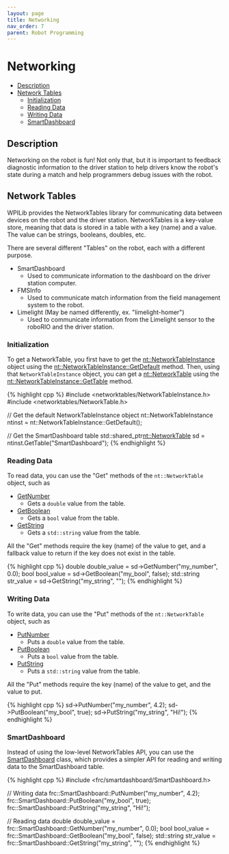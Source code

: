 ```yaml
---
layout: page
title: Networking
nav_order: 7
parent: Robot Programming
---
```


# Networking

* [Description](#description)
* [Network Tables](#network-tables)
  - [Initialization](#initialization)
  - [Reading Data](#reading-data)
  - [Writing Data](#writing-data)
  - [SmartDashboard](#smartdashboard)

## Description
Networking on the robot is fun! Not only that, but it is important to feedback diagnostic information to the driver station to help drivers know the robot's state during a match and help programmers debug issues with the robot.

## Network Tables
WPILib provides the NetworkTables library for communicating data between devices on the robot and the driver station. NetworkTables is a key-value store, meaning that data is stored in a table with a key (name) and a value. The value can be strings, booleans, doubles, etc.

There are several different "Tables" on the robot, each with a different purpose.
* SmartDashboard
  - Used to communicate information to the dashboard on the driver station computer.
* FMSInfo
  - Used to communicate match information from the field management system to the robot.
* Limelight (May be named differently, ex. "limelight-homer")
  - Used to communicate information from the Limelight sensor to the roboRIO and the driver station.

### Initialization
To get a NetworkTable, you first have to get the [nt::NetworkTableInstance](https://github.wpilib.org/allwpilib/docs/release/cpp/classnt_1_1_network_table_instance.html) object using the [nt::NetworkTableInstance::GetDefault](https://github.wpilib.org/allwpilib/docs/release/cpp/classnt_1_1_network_table_instance.html#a02ea00d4a2a77b564d384b037f2045e6) method. Then, using that `NetworkTableInstance` object, you can get a [nt::NetworkTable](https://github.wpilib.org/allwpilib/docs/release/cpp/classnt_1_1_network_table.html) using the [nt::NetworkTableInstance::GetTable](https://github.wpilib.org/allwpilib/docs/release/cpp/classnt_1_1_network_table_instance.html#a9ff8c68eddac070d825193d3253b612c) method.

{% highlight cpp %}
#include <networktables/NetworkTableInstance.h>
#include <networktables/NetworkTable.h>

// Get the default NetworkTableInstance object
nt::NetworkTableInstance ntinst = nt::NetworkTableInstance::GetDefault();

// Get the SmartDashboard table
std::shared_ptr<nt::NetworkTable> sd = ntinst.GetTable("SmartDashboard");
{% endhighlight %}

### Reading Data
To read data, you can use the "Get" methods of the `nt::NetworkTable` object, such as
* [GetNumber](https://github.wpilib.org/allwpilib/docs/release/cpp/classnt_1_1_network_table.html#a8d63c89472c45a9ad28ad81f08b58249)
  - Gets a `double` value from the table.
* [GetBoolean](https://github.wpilib.org/allwpilib/docs/release/cpp/classnt_1_1_network_table.html#abc5ca5e31da28ee0d73f558002ad9906)
  - Gets a `bool` value from the table.
* [GetString](https://github.wpilib.org/allwpilib/docs/release/cpp/classnt_1_1_network_table.html#abc840459114e3320a16962ca2321c86d)
  - Gets a `std::string` value from the table.

All the "Get" methods require the key (name) of the value to get, and a fallback value to return if the key does not exist in the table.

{% highlight cpp %}
double double_value = sd->GetNumber("my_number", 0.0);
bool bool_value = sd->GetBoolean("my_bool", false);
std::string str_value = sd->GetString("my_string", "");
{% endhighlight %}

### Writing Data
To write data, you can use the "Put" methods of the `nt::NetworkTable` object, such as
* [PutNumber](https://github.wpilib.org/allwpilib/docs/release/cpp/classnt_1_1_network_table.html#a15a85814c448e325c9ba6f0944bdc5d5)
  - Puts a `double` value from the table.
* [PutBoolean](https://github.wpilib.org/allwpilib/docs/release/cpp/classnt_1_1_network_table.html#a62b0e2ad8439a6047372c36c27b1bfad)
  - Puts a `bool` value from the table.
* [PutString](https://github.wpilib.org/allwpilib/docs/release/cpp/classnt_1_1_network_table.html#a64baf7d7711b2e1ff140c2e0051e29ab)
  - Puts a `std::string` value from the table.

All the "Put" methods require the key (name) of the value to get, and the value to put.

{% highlight cpp %}
sd->PutNumber("my_number", 4.2);
sd->PutBoolean("my_bool", true);
sd->PutString("my_string", "Hi!");
{% endhighlight %}

### SmartDashboard
Instead of using the low-level NetworkTables API, you can use the [SmartDashboard](https://github.wpilib.org/allwpilib/docs/release/cpp/classfrc_1_1_smart_dashboard.html) class, which provides a simpler API for reading and writing data to the SmartDashboard table.

{% highlight cpp %}
#include <frc/smartdashboard/SmartDashboard.h>

// Writing data
frc::SmartDashboard::PutNumber("my_number", 4.2);
frc::SmartDashboard::PutBoolean("my_bool", true);
frc::SmartDashboard::PutString("my_string", "Hi!");

// Reading data
double double_value = frc::SmartDashboard::GetNumber("my_number", 0.0);
bool bool_value = frc::SmartDashboard::GetBoolean("my_bool", false);
std::string str_value = frc::SmartDashboard::GetString("my_string", "");
{% endhighlight %}

